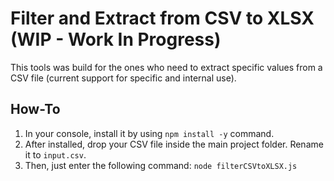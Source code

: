 # Filter and Extract from CSV to XLSX (WIP - Work In Progress)

This tools was build for the ones who need to extract specific values from a CSV file (current support for specific and internal use).

## How-To
1. In your console, install it by using `npm install -y` command.
2. After installed, drop your CSV file inside the main project folder. Rename it to `input.csv`.
3. Then, just enter the following command: `node filterCSVtoXLSX.js`
